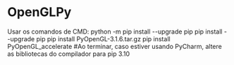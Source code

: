 # OpenGLPy
Usar os comandos de CMD:
python -m pip install --upgrade pip
pip install --upgrade pip
 pip install PyOpenGL-3.1.6.tar.gz
pip install PyOpenGL_accelerate
#Ao terminar, caso estiver usando PyCharm, altere as bibliotecas do compilador para pip 3.10
